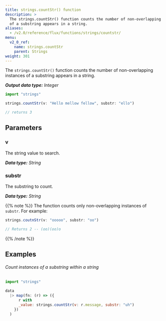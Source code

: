 ```yaml
---
title: strings.countStr() function
description: >
  The strings.countStr() function counts the number of non-overlapping instances
  of a substring appears in a string.
aliases:
  - /v2.0/reference/flux/functions/strings/countstr/
menu:
  v2_0_ref:
    name: strings.countStr
    parent: Strings
weight: 301
---
```


The `strings.countStr()` function counts the number of non-overlapping instances
of a substring appears in a string.

_**Output data type:** Integer_

```js
import "strings"

strings.countStr(v: "Hello mellow fellow", substr: "ello")

// returns 3
```

## Parameters

### v
The string value to search.

_**Data type:** String_

### substr
The substring to count.

_**Data type:** String_

{{% note %}}
The function counts only non-overlapping instances of `substr`.
For example:

```js
strings.coutnStr(v: "ooooo", substr: "oo")

// Returns 2 -- (oo)(oo)o
```
{{% /note %}}

## Examples

###### Count instances of a substring within a string
```js
import "strings"

data
  |> map(fn: (r) => ({
      r with
      _value: strings.countStr(v: r.message, substr: "uh")
    })
  )
```
